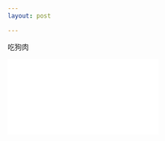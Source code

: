 ```yaml
---
layout: post

---
```


吃狗肉

<iframe src="//player.bilibili.com/player.html?aid=889798020&bvid=BV1mP4y1W7jL&cid=388961423&page=1" scrolling="no" border="0" frameborder="no" framespacing="0" allowfullscreen="true"> </iframe>

